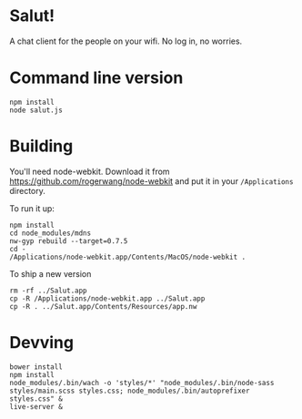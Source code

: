 # Salut!

A chat client for the people on your wifi. No log in, no worries.

# Command line version

    npm install
    node salut.js

# Building

You'll need node-webkit. Download it from https://github.com/rogerwang/node-webkit and put it in your `/Applications` directory.

To run it up:

    npm install
    cd node_modules/mdns
    nw-gyp rebuild --target=0.7.5
    cd -
    /Applications/node-webkit.app/Contents/MacOS/node-webkit .

To ship a new version

    rm -rf ../Salut.app
    cp -R /Applications/node-webkit.app ../Salut.app
    cp -R . ../Salut.app/Contents/Resources/app.nw

# Devving

    bower install
    npm install
    node_modules/.bin/wach -o 'styles/*' "node_modules/.bin/node-sass styles/main.scss styles.css; node_modules/.bin/autoprefixer styles.css" &
    live-server &
